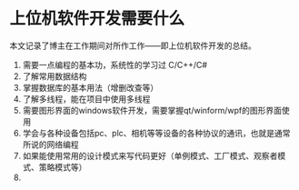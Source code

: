 # 上位机软件开发需要什么
本文记录了博主在工作期间对所作工作——即上位机软件开发的总结。


1. 需要一点编程的基本功，系统性的学习过 C/C++/C#
2. 了解常用数据结构
3. 掌握数据库的基本用法（增删改查等）
4. 了解多线程，能在项目中使用多线程
5. 需要图形界面的windows软件开发，需要掌握qt/winform/wpf的图形界面使用
6. 学会与各种设备包括pc、plc、相机等等设备的各种协议的通讯，也就是通常所说的网络编程
7. 如果能使用常用的设计模式来写代码更好（单例模式、工厂模式、观察者模式、策略模式等）
8. 

